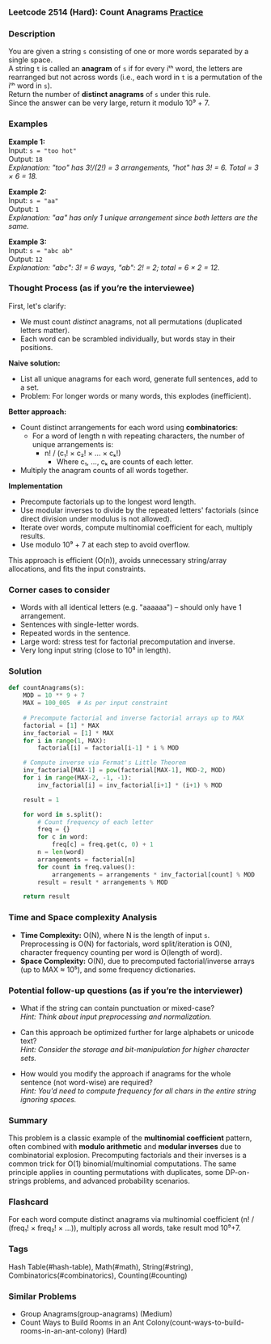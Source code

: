 ### Leetcode 2514 (Hard): Count Anagrams [Practice](https://leetcode.com/problems/count-anagrams)

### Description  
You are given a string `s` consisting of one or more words separated by a single space.  
A string `t` is called an **anagram** of `s` if for every iᵗʰ word, the letters are rearranged but not across words (i.e., each word in `t` is a permutation of the iᵗʰ word in `s`).  
Return the number of **distinct anagrams** of `s` under this rule.  
Since the answer can be very large, return it modulo 10⁹ + 7.

### Examples  

**Example 1:**  
Input: `s = "too hot"`  
Output: `18`  
*Explanation: "too" has 3!/(2!) = 3 arrangements, "hot" has 3! = 6. Total = 3 × 6 = 18.*

**Example 2:**  
Input: `s = "aa"`  
Output: `1`  
*Explanation: "aa" has only 1 unique arrangement since both letters are the same.*

**Example 3:**  
Input: `s = "abc ab"`  
Output: `12`  
*Explanation: "abc": 3! = 6 ways, "ab": 2! = 2; total = 6 × 2 = 12.*

### Thought Process (as if you’re the interviewee)  
First, let's clarify:  
- We must count *distinct* anagrams, not all permutations (duplicated letters matter).
- Each word can be scrambled individually, but words stay in their positions.

**Naive solution:**  
- List all unique anagrams for each word, generate full sentences, add to a set.
- Problem: For longer words or many words, this explodes (inefficient).

**Better approach:**  
- Count distinct arrangements for each word using **combinatorics**:
  - For a word of length n with repeating characters, the number of unique arrangements is:
    - n! / (c₁! × c₂! × ... × cₖ!)
      - Where c₁, ..., cₖ are counts of each letter.
- Multiply the anagram counts of all words together.

**Implementation**  
- Precompute factorials up to the longest word length.
- Use modular inverses to divide by the repeated letters' factorials (since direct division under modulus is not allowed).
- Iterate over words, compute multinomial coefficient for each, multiply results.
- Use modulo 10⁹ + 7 at each step to avoid overflow.

This approach is efficient (O(n)), avoids unnecessary string/array allocations, and fits the input constraints.

### Corner cases to consider  
- Words with all identical letters (e.g. "aaaaaa") – should only have 1 arrangement.
- Sentences with single-letter words.
- Repeated words in the sentence.
- Large word: stress test for factorial precomputation and inverse.
- Very long input string (close to 10⁵ in length).

### Solution

```python
def countAnagrams(s):
    MOD = 10 ** 9 + 7
    MAX = 100_005  # As per input constraint
    
    # Precompute factorial and inverse factorial arrays up to MAX
    factorial = [1] * MAX
    inv_factorial = [1] * MAX
    for i in range(1, MAX):
        factorial[i] = factorial[i-1] * i % MOD

    # Compute inverse via Fermat's Little Theorem
    inv_factorial[MAX-1] = pow(factorial[MAX-1], MOD-2, MOD)
    for i in range(MAX-2, -1, -1):
        inv_factorial[i] = inv_factorial[i+1] * (i+1) % MOD

    result = 1

    for word in s.split():
        # Count frequency of each letter
        freq = {}
        for c in word:
            freq[c] = freq.get(c, 0) + 1
        n = len(word)
        arrangements = factorial[n]
        for count in freq.values():
            arrangements = arrangements * inv_factorial[count] % MOD
        result = result * arrangements % MOD

    return result
```

### Time and Space complexity Analysis  

- **Time Complexity:** O(N), where N is the length of input `s`.  
  Preprocessing is O(N) for factorials, word split/iteration is O(N), character frequency counting per word is O(length of word).
- **Space Complexity:** O(N), due to precomputed factorial/inverse arrays (up to MAX ≈ 10⁵), and some frequency dictionaries.

### Potential follow-up questions (as if you’re the interviewer)  

- What if the string can contain punctuation or mixed-case?  
  *Hint: Think about input preprocessing and normalization.*

- Can this approach be optimized further for large alphabets or unicode text?  
  *Hint: Consider the storage and bit-manipulation for higher character sets.*

- How would you modify the approach if anagrams for the whole sentence (not word-wise) are required?  
  *Hint: You'd need to compute frequency for all chars in the entire string ignoring spaces.*

### Summary
This problem is a classic example of the **multinomial coefficient** pattern, often combined with **modulo arithmetic** and **modular inverses** due to combinatorial explosion. Precomputing factorials and their inverses is a common trick for O(1) binomial/multinomial computations. The same principle applies in counting permutations with duplicates, some DP-on-strings problems, and advanced probability scenarios.


### Flashcard
For each word compute distinct anagrams via multinomial coefficient (n! / (freq₁! × freq₂! × ...)), multiply across all words, take result mod 10⁹+7.

### Tags
Hash Table(#hash-table), Math(#math), String(#string), Combinatorics(#combinatorics), Counting(#counting)

### Similar Problems
- Group Anagrams(group-anagrams) (Medium)
- Count Ways to Build Rooms in an Ant Colony(count-ways-to-build-rooms-in-an-ant-colony) (Hard)